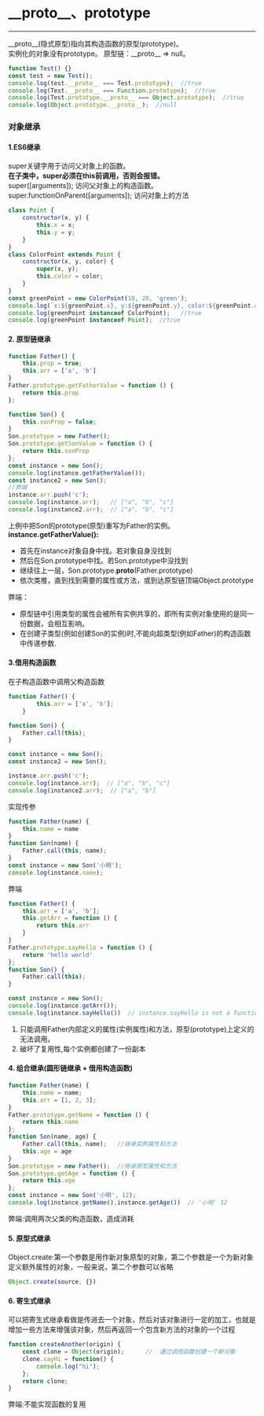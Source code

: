 # \_\_proto__、prototype
---
\_\_proto__(隐式原型)指向其构造函数的原型(prototype)。  <br>
实例化的对象没有prototype。
原型链：\_\_proto__  =>  null。
```javascript
function Test() {}
const test = new Test();
console.log(test.__proto__ === Test.prototype);  //true
console.log(Test.__proto__ === Function.prototype);  //true
console.log(Test.prototype.__proto__ === Object.prototype);  //true
console.log(Object.prototype.__proto__);  //null
```

### 对象继承
#### 1.ES6继承
super关键字用于访问父对象上的函数。 <br>
**在子类中，super必须在this前调用，否则会报错。** <br>
super([arguments]); 访问父对象上的构造函数。 <br>
super.functionOnParent([arguments]); 访问对象上的方法
```javascript
class Point {
    constructor(x, y) {
        this.x = x;
        this.y = y;
    }
}
class ColorPoint extends Point {
    constructor(x, y, color) {
        super(x, y);
        this.color = color;
    }
}
const greenPoint = new ColorPoint(10, 20, 'green');
console.log(`x:${greenPoint.x}, y:${greenPoint.y}, color:${greenPoint.color}`)
console.log(greenPoint instanceof ColorPoint);   //true
console.log(greenPoint instanceof Point);  //true
```

#### 2. 原型链继承
```javascript
function Father() {
    this.prop = true;
    this.arr = ['a', 'b']
}
Father.prototype.getFatherValue = function () {
    return this.prop
};

function Son() {
    this.sonProp = false;
}
Son.prototype = new Father();
Son.prototype.getSonValue = function () {
    return this.sonProp
};
const instance = new Son();
console.log(instance.getFatherValue());
const instance2 = new Son();
//弊端
instance.arr.push('c');
console.log(instance.arr);   // ["a", "b", "c"]
console.log(instance2.arr);  // ["a", "b", "c"]
```
上例中把Son的prototype(原型)重写为Father的实例。 <br>
**instance.getFatherValue():**
* 首先在instance对象自身中找。若对象自身没找到
* 然后在Son.prototype中找。若Son.prototype中没找到
* 继续往上一层，Son.prototype.__proto__(Father.prototype)
* 依次类推，直到找到需要的属性或方法，或到达原型链顶端Object.prototype

弊端：
- 原型链中引用类型的属性会被所有实例共享的，即所有实例对象使用的是同一份数据，会相互影响。
- 在创建子类型(例如创建Son的实例)时,不能向超类型(例如Father)的构造函数中传递参数.

#### 3.借用构造函数
在子构造函数中调用父构造函数
```javascript
function Father() {
        this.arr = ['a', 'b'];
    }

function Son() {
    Father.call(this);
}

const instance = new Son();
const instance2 = new Son();

instance.arr.push('c');
console.log(instance.arr);  // ["a", "b", "c"]
console.log(instance2.arr);  // ["a", "b"]
```
实现传参
```javascript
function Father(name) {
    this.name = name
}
function Son(name) {
    Father.call(this, name);
}
const instance = new Son('小明');
console.log(instance.name);
```
弊端
```javascript
function Father() {
    this.arr = ['a', 'b'];
    this.getArr = function () {
        return this.arr
    }
}
Father.prototype.sayHello = function () {
    return 'hello world'
};
function Son() {
    Father.call(this);
}

const instance = new Son();
console.log(instance.getArr());  
console.log(instance.sayHello())  // instance.sayHello is not a function
```
1. 只能调用Father内部定义的属性(实例属性)和方法，原型(prototype)上定义的无法调用。
2. 破坏了复用性,每个实例都创建了一份副本

#### 4. 组合继承(圆形链继承 + 借用构造函数)
```javascript
function Father(name) {
    this.name = name;
    this.arr = [1, 2, 3];
}
Father.prototype.getName = function () {
    return this.name
};
function Son(name, age) {
    Father.call(this, name);   //继承实例属性和方法
    this.age = age
}
Son.prototype = new Father();  //继承原型属性和方法
Son.prototype.getAge = function () {
    return this.age
};
const instance = new Son('小明', 12);
console.log(instance.getName(),instance.getAge())  // '小明' 12
```
弊端:调用两次父类的构造函数，造成消耗

#### 5. 原型式继承
Object.create:第一个参数是用作新对象原型的对象，第二个参数是一个为新对象定义额外属性的对象，一般来说，第二个参数可以省略
```javascript
Object.create(source, {})
```

#### 6. 寄生式继承
可以把寄生式继承看做是传进去一个对象，然后对该对象进行一定的加工，也就是增加一些方法来增强该对象，然后再返回一个包含新方法的对象的一个过程
```javascript
function createAnother(origin) {
    const clone = Object(origin);      //  通过调用函数创建一个新对象
    clone.sayHi = function() {
        console.log("hi");
    };
    return clone;
}
```
弊端:不能实现函数的复用
